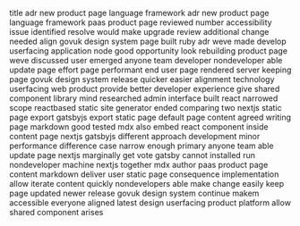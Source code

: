 title adr new product page language framework adr new product page language framework paas product page reviewed number accessibility issue identified resolve would make upgrade review additional change needed align govuk design system page built ruby adr weve made develop userfacing application node good opportunity look rebuilding product page weve discussed user emerged anyone team developer nondeveloper able update page effort page performant end user page rendered server keeping page govuk design system release quicker easier alignment technology userfacing web product provide better developer experience give shared component library mind researched admin interface built react narrowed scope reactbased static site generator ended comparing two nextjs static page export gatsbyjs export static page default page content agreed writing page markdown good tested mdx also embed react component inside content page nextjs gatsbyjs different approach development minor performance difference case narrow enough primary anyone team able update page nextjs marginally get vote gatsby cannot installed run nondeveloper machine nextjs together mdx author paas product page content markdown deliver user static page consequence implementation allow iterate content quickly nondevelopers able make change easily keep page updated newer release govuk design system continue makem accessible everyone aligned latest design userfacing product platform allow shared component arises